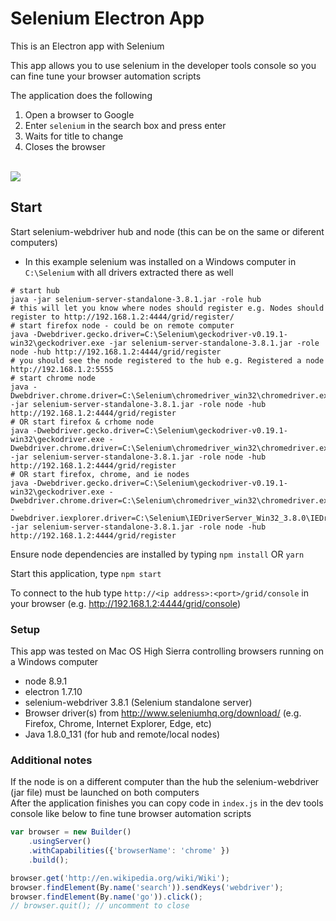 # Selenium Electron App

This is an Electron app with Selenium

This app allows you to use selenium in the developer tools console so you can fine tune your browser automation scripts  

The application does the following  
1. Open a browser to Google  
2. Enter `selenium` in the search box and press enter  
3. Waits for title to change  
4. Closes the browser  
  
<br/>  
<img src="https://github.com/JDelemar/Nodejs/blob/master/images/SeleniumGridConsole.png"/>  
<br/>  
  
## Start
Start selenium-webdriver hub and node (this can be on the same or diferent computers)
- In this example selenium was installed on a Windows computer in `C:\Selenium` with all drivers extracted there as well
```shell
# start hub
java -jar selenium-server-standalone-3.8.1.jar -role hub
# this will let you know where nodes should register e.g. Nodes should register to http://192.168.1.2:4444/grid/register/
# start firefox node - could be on remote computer
java -Dwebdriver.gecko.driver=C:\Selenium\geckodriver-v0.19.1-win32\geckodriver.exe -jar selenium-server-standalone-3.8.1.jar -role node -hub http://192.168.1.2:4444/grid/register
# you should see the node registered to the hub e.g. Registered a node http://192.168.1.2:5555
# start chrome node
java -Dwebdriver.chrome.driver=C:\Selenium\chromedriver_win32\chromedriver.exe -jar selenium-server-standalone-3.8.1.jar -role node -hub http://192.168.1.2:4444/grid/register
# OR start firefox & crhome node
java -Dwebdriver.gecko.driver=C:\Selenium\geckodriver-v0.19.1-win32\geckodriver.exe -Dwebdriver.chrome.driver=C:\Selenium\chromedriver_win32\chromedriver.exe -jar selenium-server-standalone-3.8.1.jar -role node -hub http://192.168.1.2:4444/grid/register
# OR start firefox, chrome, and ie nodes
java -Dwebdriver.gecko.driver=C:\Selenium\geckodriver-v0.19.1-win32\geckodriver.exe -Dwebdriver.chrome.driver=C:\Selenium\chromedriver_win32\chromedriver.exe -Dwebdriver.iexplorer.driver=C:\Selenium\IEDriverServer_Win32_3.8.0\IEDriverServer.exe -jar selenium-server-standalone-3.8.1.jar -role node -hub http://192.168.1.2:4444/grid/register
```
  
Ensure node dependencies are installed by typing `npm install` OR `yarn`  
  
Start this application, type `npm start`  
  
To connect to the hub type `http://<ip address>:<port>/grid/console` in your browser (e.g. http://192.168.1.2:4444/grid/console)  
  
### Setup
This app was tested on Mac OS High Sierra controlling browsers running on a Windows computer  
- node 8.9.1  
- electron 1.7.10  
- selenium-webdriver 3.8.1 (Selenium standalone server)  
- Browser driver(s) from http://www.seleniumhq.org/download/ (e.g. Firefox, Chrome, Internet Explorer, Edge, etc)  
- Java 1.8.0_131 (for hub and remote/local nodes)  

### Additional notes
If the node is on a different computer than the hub the selenium-webdriver (jar file) must be launched on both computers  
After the application finishes you can copy code in `index.js` in the dev tools console like below to fine tune browser automation scripts
```javascript
var browser = new Builder()
    .usingServer()
    .withCapabilities({'browserName': 'chrome' })
    .build();

browser.get('http://en.wikipedia.org/wiki/Wiki');
browser.findElement(By.name('search')).sendKeys('webdriver');
browser.findElement(By.name('go')).click();
// browser.quit(); // uncomment to close
```



